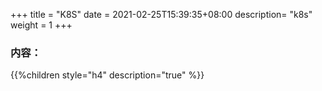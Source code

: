 +++
title = "K8S"
date =  2021-02-25T15:39:35+08:00
description= "k8s"
weight = 1
+++

### 内容：

{{%children style="h4" description="true" %}}